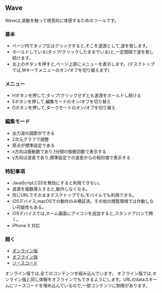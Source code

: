 ## Wave

Waveは,波動を触って視覚的に体感するためのツールです。

### 基本
- ページ内でタップ又はクリックすると,そこを波源として,波を発します。
- ホールドしている(タップ/クリックしたままでいる)と,一定間隔で波を発し続けます。
- 左上のボタンを押すと,ページ上部にメニューを表示します。(デスクトップでは,Mキーでメニューのオン/オフを切り替えます)

### メニュー
- Hボタンを押して,タップ/クリックせずとも波源をホールドし続ける
- Eボタンを押して,編集モードのオン/オフを切り替え
- Dボタンを押して,ダークモードのオン/オフを切り替え

### 編集モード
- 出力波の調節ができる
- 2次元グラフで調整
- 原点が標準設定である
- x方向は振動数であり,1分間の振動回数で表示する
- y方向は波長であり,標準設定での波長からの相対値で表示する

### 特記事項
- JavaScript,CSSを無効にすると利用できない。
- 波源を複数導入すると,動作しなくなる。
- 同じURLでそのままデスクトップでも,モバイルでも利用できる。
- iOSデバイス,macOSでの動作のみ検証済。その他の閲覧環境では作動しない可能性もある。
- iOSデバイスでは,ホーム画面にアイコンを追加すると,スタンドアロンで開く。
- iPhone X 対応

### 開く
- [オンライン版](https://akimikimikimikimikimikimika.github.io/main/Wave/Wave.html)
- [オフライン版](https://akimikimikimikimikimikimika.github.io/main/Wave/offline.html)
- [ソースコード](https://github.com/akimikimikimikimikimikimika/main/tree/master/Wave)

オンライン版では,全てのコンテンツを組み込んでいます。
オフライン版では,オンライン版と同じ体験をオフラインでもできるようにします。URLのdataスキームにソースコードを埋め込んでいるので,一部コンテンツに制限があります。
